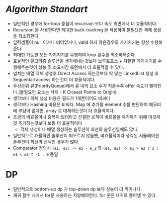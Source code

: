 # ***Algorithm Standart***

* 일반적인 경우에 for-loop 중첩이 recursion 보다 속도 측면에서 더 효율적이다.
* Recursion 을 사용한다면 최대한 back-tracking 을 적용하여 불필요한 객체 생성을 최소화한다.
* 입력샘플이 null 이거나 비어있거나, valid 하지 않은경우의 가지치기는 항상 수행해준다.
* 최대한 가능한 모든 가지치기를 수행하여 loop 횟수를 최소하해준다. 
* 효율적인 알고리즘 솔루션을 생각해내는것보다 브루트포스 + 자잘한 가지치기를 수행해주는것이 성능 및 소요시간 측면에서 더 효율적일 수 있다.
* 넘치는 배열 객체 생성후 Direct Access 하는것보다 딱 맞는 LinkedList 생성 후 Sequentail access 하는것이 더 효율적이다.
* 우선순위 큐(PriorityQueue)에서 큐 내의 요소 수가 적을수록 offer 속도가 빨라진다.(불필요한 요소는 삭제 - K Closest Points to Origin)
* 생각보다 객체 생성 비용은 필드가 1개뿐이어도 비싸다
* 생각보다 Hashing 비용은 비싸다. Map 에 추가될 element 수를 판단하여 메모리에 부담이 없다면, array 로 대체하는것이 더 효율적이다.
* 조금의 비효율이나 중복이 있더라고 간결한 로직이 비효율을 제거하기 위해 이것저것 추가하는것보다 보통 더 효율적이다
    * 객체 생성이나 배열 생성하는 솔루션이 최선의 솔루션일때도 많다.
* 일반적으로 효율적인 솔루션이 떠오르지 않을떈, 비효율적이라 생각된 시뮬레이션 솔루션이 최선의 선택인 경우가 많다.
* Comparator 정의시 ```(e1, e2) -> e1 - e_2``` 와 ```(e1, e2) -> e1 > e2 ? 1 : e1 < e2 ? -1 : 0``` 동일

# DP
* 일반적으로 bottom-up dp 가 top-down dp 보다 성능이 더 뛰어나다.
* 재귀 함수 내에서 for문 사용하는 지양해야한다. for 문은 재귀로 풀어낼 수 있다.